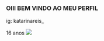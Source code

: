 ### OIII BEM VINDO AO MEU PERFIL
ig: katarinareis_

16 anos
![](https://akamai.sscdn.co/letras/215x215/fotos/9/f/1/9/9f19746c5c5f8426534fbb11cccc98a5.jpg)
